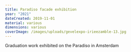 ```yaml
---
title: Paradiso facade exhibition
year: "2021"
dateCreated: 2019-11-01
material: various
dimensions: various
coverImage: /images/uploads/gevelexpo-irieezamble-13.jpg
---
```


Graduation work exhibited on the Paradiso in Amsterdam